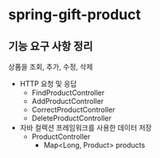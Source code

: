 # spring-gift-product
## 기능 요구 사항 정리
상품을 조회, 추가, 수정, 삭제
- HTTP 요청 및 응답
  - FindProductController
  - AddProductController
  - CorrectProductController
  - DeleteProductController
- 자바 컬렉션 프레임워크를 사용한 데이터 저장
  - ProductController
    - Map<Long, Product> products